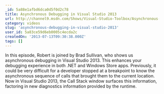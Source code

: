 ```yaml
---
_id: 5a88e1afbd6dca0d5f0d2c78
title: Asynchronous Debugging in Visual Studio 2013
url: http://channel9.msdn.com/Shows/Visual-Studio-Toolbox/Asynchronous-Debugging-in-Visual-Studio-2013
category: videos
slug: 'asynchronous-debugging-in-visual-studio-2013'
user_id: 5a83ce59d6eb0005c4ecda2c
createdOn: '2013-07-13T09:30:38.000Z'
tags: []
---
```


In this episode, Robert is joined by Brad Sullivan, who shows us asynchronous debugging in Visual Studio 2013. This enhances your debugging experience in both .NET and Windows Store apps. Previously, it could be very difficult for a developer stopped at a breakpoint to know the asynchronous sequence of calls that brought them to the current location.  Now in Visual Studio 2013, the Call Stack window surfaces this information, factoring in new diagnostics information provided by the runtime.
